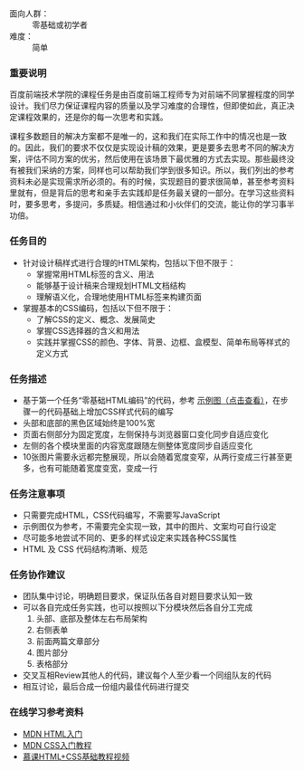 <div><dl>
	<dt>面向人群：</dt>
	<dd>零基础或初学者</dd>
	<dt>难度：</dt>
	<dd>简单</dd>
</dl>

<h3>重要说明</h3>
<p>百度前端技术学院的课程任务是由百度前端工程师专为对前端不同掌握程度的同学设计。我们尽力保证课程内容的质量以及学习难度的合理性，但即使如此，真正决定课程效果的，还是你的每一次思考和实践。</p>
<p>课程多数题目的解决方案都不是唯一的，这和我们在实际工作中的情况也是一致的。因此，我们的要求不仅仅是实现设计稿的效果，更是要多去思考不同的解决方案，评估不同方案的优劣，然后使用在该场景下最优雅的方式去实现。那些最终没有被我们采纳的方案，同样也可以帮助我们学到很多知识。所以，我们列出的参考资料未必是实现需求所必须的。有的时候，实现题目的要求很简单，甚至参考资料里就有，但是背后的思考和亲手去实践却是任务最关键的一部分。在学习这些资料时，要多思考，多提问，多质疑。相信通过和小伙伴们的交流，能让你的学习事半功倍。</p>

<h3>任务目的</h3>
<ul>
	<li>针对设计稿样式进行合理的HTML架构，包括以下但不限于：
		<ul>
			<li>掌握常用HTML标签的含义、用法</li>
			<li>能够基于设计稿来合理规划HTML文档结构</li>
			<li>理解语义化，合理地使用HTML标签来构建页面</li>
		</ul>
	</li>
	<li>掌握基本的CSS编码，包括以下但不限于：
		<ul>
			<li>了解CSS的定义、概念、发展简史</li>
			<li>掌握CSS选择器的含义和用法</li>
			<li>实践并掌握CSS的颜色、字体、背景、边框、盒模型、简单布局等样式的定义方式</li>
		</ul>
	</li>
</ul>

<h3>任务描述</h3>
<ul>
	<li>基于第一个任务“零基础HTML编码”的代码，参考 <a target="_blank" href="http://7xrp04.com1.z0.glb.clouddn.com/task_1_5_1.jpg">示例图（点击查看）</a>，在步骤一的代码基础上增加CSS样式代码的编写</li>
	<li>头部和底部的黑色区域始终是100%宽</li>
	<li>页面右侧部分为固定宽度，左侧保持与浏览器窗口变化同步自适应变化</li>
	<li>左侧的各个模块里面的内容宽度跟随左侧整体宽度同步自适应变化</li>
	<li>10张图片需要永远都完整展现，所以会随着宽度变窄，从两行变成三行甚至更多，也有可能随着宽度变宽，变成一行</li>
</ul>

<h3>任务注意事项</h3>
<ul>
	<li>只需要完成HTML，CSS代码编写，不需要写JavaScript</li>
	<li>示例图仅为参考，不需要完全实现一致，其中的图片、文案均可自行设定</li>
	<li>尽可能多地尝试不同的、更多的样式设定来实践各种CSS属性</li>
    <li>HTML 及 CSS 代码结构清晰、规范</li>
</ul>

<h3>任务协作建议</h3>
<ul>
	<li>团队集中讨论，明确题目要求，保证队伍各自对题目要求认知一致</li>
	<li>可以各自完成任务实践，也可以按照以下分模块然后各自分工完成
		<ol>
			<li>头部、底部及整体左右布局架构</li>
			<li>右侧表单</li>
			<li>前面两篇文章部分</li>
			<li>图片部分</li>
			<li>表格部分</li>
		</ol>
	</li>
	<li>交叉互相Review其他人的代码，建议每个人至少看一个同组队友的代码</li>
	<li>相互讨论，最后合成一份组内最佳代码进行提交</li>
</ul>

<h3>在线学习参考资料</h3>
<ul>
	<li><a target="_blank" href="https://developer.mozilla.org/zh-CN/docs/Web/Guide/HTML/Introduction">MDN HTML入门</a></li>
	<li><a target="_blank" href="https://developer.mozilla.org/zh-CN/docs/Web/Guide/CSS/Getting_started">MDN CSS入门教程</a></li>
	<li><a target="_blank" href="http://www.imooc.com/learn/9">慕课HTML+CSS基础教程视频</a></li>
</ul></div>
